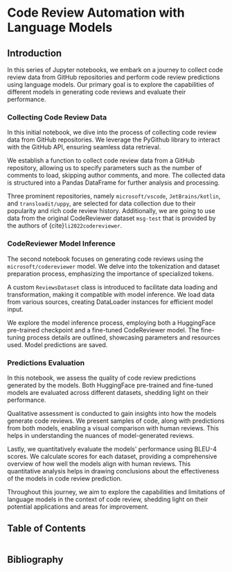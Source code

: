 # Code Review Automation with Language Models

## Introduction

In this series of Jupyter notebooks, we embark on a journey to collect code review data from GitHub repositories and
perform code review predictions using language models. Our primary goal is to explore the capabilities of different
models in generating code reviews and evaluate their performance.

### Collecting Code Review Data

In this initial notebook, we dive into the process of collecting code review data from GitHub repositories. We leverage
the PyGithub library to interact with the GitHub API, ensuring seamless data retrieval.

We establish a function to collect code review data from a GitHub repository, allowing us to specify parameters such as
the number of comments to load, skipping author comments, and more. The collected data is structured into a Pandas
DataFrame for further analysis and processing.

Three prominent repositories, namely `microsoft/vscode`, `JetBrains/kotlin`, and `transloadit/uppy`, are selected for
data collection due to their popularity and rich code review history. Additionally, we are going to use data from the
original CodeReviewer dataset `msg-test` that is provided by the authors of {cite}`li2022codereviewer`.

### CodeReviewer Model Inference

The second notebook focuses on generating code reviews using the `microsoft/codereviewer` model. We delve into the
tokenization and dataset preparation process, emphasizing the importance of specialized tokens.

A custom `ReviewsDataset` class is introduced to facilitate data loading and transformation, making it compatible with
model inference. We load data from various sources, creating DataLoader instances for efficient model input.

We explore the model inference process, employing both a HuggingFace pre-trained checkpoint and a fine-tuned
CodeReviewer model. The fine-tuning process details are outlined, showcasing parameters and resources used. Model
predictions are saved.

### Predictions Evaluation

In this notebook, we assess the quality of code review predictions generated by the models. Both HuggingFace pre-trained and
fine-tuned models are evaluated across different datasets, shedding light on their performance.

Qualitative assessment is conducted to gain insights into how the models generate code reviews. We present samples of
code, along with predictions from both models, enabling a visual comparison with human reviews. This helps in
understanding the nuances of model-generated reviews.

Lastly, we quantitatively evaluate the models' performance using BLEU-4 scores. We calculate scores for each dataset,
providing a comprehensive overview of how well the models align with human reviews. This quantitative analysis helps in
drawing conclusions about the effectiveness of the models in code review prediction.

Throughout this journey, we aim to explore the capabilities and limitations of language models in the context of code
review, shedding light on their potential applications and areas for improvement.

## Table of Contents

```{tableofcontents}
```

## Bibliography

```{bibliography}
```
